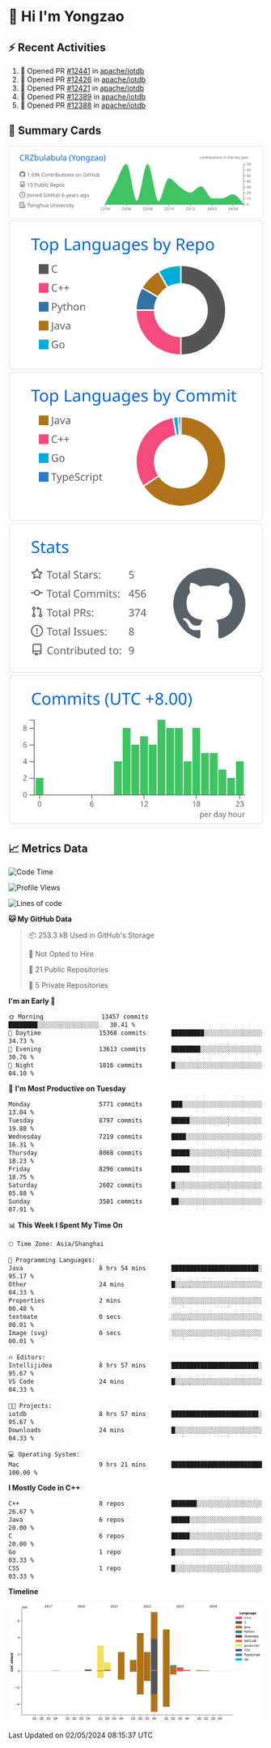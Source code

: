 # 👋 Hi I'm Yongzao

## ⚡ Recent Activities
<!--START_SECTION:activity-->
1. 💪 Opened PR [#12441](https://github.com/apache/iotdb/pull/12441) in [apache/iotdb](https://github.com/apache/iotdb)
2. 💪 Opened PR [#12426](https://github.com/apache/iotdb/pull/12426) in [apache/iotdb](https://github.com/apache/iotdb)
3. 💪 Opened PR [#12421](https://github.com/apache/iotdb/pull/12421) in [apache/iotdb](https://github.com/apache/iotdb)
4. 💪 Opened PR [#12389](https://github.com/apache/iotdb/pull/12389) in [apache/iotdb](https://github.com/apache/iotdb)
5. 💪 Opened PR [#12388](https://github.com/apache/iotdb/pull/12388) in [apache/iotdb](https://github.com/apache/iotdb)
<!--END_SECTION:activity-->

## 🎑 Summary Cards

[![](https://raw.githubusercontent.com/CRZbulabula/CRZbulabula/main/profile-summary-card-output/github/0-profile-details.svg)](https://github.com/vn7n24fzkq/github-profile-summary-cards)
[![](https://raw.githubusercontent.com/CRZbulabula/CRZbulabula/main/profile-summary-card-output/github/1-repos-per-language.svg)](https://github.com/vn7n24fzkq/github-profile-summary-cards) [![](https://raw.githubusercontent.com/CRZbulabula/CRZbulabula/main/profile-summary-card-output/github/2-most-commit-language.svg)](https://github.com/vn7n24fzkq/github-profile-summary-cards)
[![](https://raw.githubusercontent.com/CRZbulabula/CRZbulabula/main/profile-summary-card-output/github/3-stats.svg)](https://github.com/vn7n24fzkq/github-profile-summary-cards) [![](https://raw.githubusercontent.com/CRZbulabula/CRZbulabula/main/profile-summary-card-output/github/4-productive-time.svg)](https://github.com/vn7n24fzkq/github-profile-summary-cards)

## 📈 Metrics Data

<!--START_SECTION:waka-->
![Code Time](http://img.shields.io/badge/Code%20Time-642%20hrs%2053%20mins-blue)

![Profile Views](http://img.shields.io/badge/Profile%20Views-0-blue)

![Lines of code](https://img.shields.io/badge/From%20Hello%20World%20I%27ve%20Written-27.8%20million%20lines%20of%20code-blue)

**🐱 My GitHub Data** 

> 📦 253.3 kB Used in GitHub's Storage 
 > 
> 🚫 Not Opted to Hire
 > 
> 📜 21 Public Repositories 
 > 
> 🔑 5 Private Repositories 
 > 
**I'm an Early 🐤** 

```text
🌞 Morning                13457 commits       ████████░░░░░░░░░░░░░░░░░   30.41 % 
🌆 Daytime                15368 commits       █████████░░░░░░░░░░░░░░░░   34.73 % 
🌃 Evening                13613 commits       ████████░░░░░░░░░░░░░░░░░   30.76 % 
🌙 Night                  1816 commits        █░░░░░░░░░░░░░░░░░░░░░░░░   04.10 % 
```
📅 **I'm Most Productive on Tuesday** 

```text
Monday                   5771 commits        ███░░░░░░░░░░░░░░░░░░░░░░   13.04 % 
Tuesday                  8797 commits        █████░░░░░░░░░░░░░░░░░░░░   19.88 % 
Wednesday                7219 commits        ████░░░░░░░░░░░░░░░░░░░░░   16.31 % 
Thursday                 8068 commits        █████░░░░░░░░░░░░░░░░░░░░   18.23 % 
Friday                   8296 commits        █████░░░░░░░░░░░░░░░░░░░░   18.75 % 
Saturday                 2602 commits        █░░░░░░░░░░░░░░░░░░░░░░░░   05.88 % 
Sunday                   3501 commits        ██░░░░░░░░░░░░░░░░░░░░░░░   07.91 % 
```


📊 **This Week I Spent My Time On** 

```text
🕑︎ Time Zone: Asia/Shanghai

💬 Programming Languages: 
Java                     8 hrs 54 mins       ████████████████████████░   95.17 % 
Other                    24 mins             █░░░░░░░░░░░░░░░░░░░░░░░░   04.33 % 
Properties               2 mins              ░░░░░░░░░░░░░░░░░░░░░░░░░   00.48 % 
textmate                 0 secs              ░░░░░░░░░░░░░░░░░░░░░░░░░   00.01 % 
Image (svg)              0 secs              ░░░░░░░░░░░░░░░░░░░░░░░░░   00.01 % 

🔥 Editors: 
Intellijidea             8 hrs 57 mins       ████████████████████████░   95.67 % 
VS Code                  24 mins             █░░░░░░░░░░░░░░░░░░░░░░░░   04.33 % 

🐱‍💻 Projects: 
iotdb                    8 hrs 57 mins       ████████████████████████░   95.67 % 
Downloads                24 mins             █░░░░░░░░░░░░░░░░░░░░░░░░   04.33 % 

💻 Operating System: 
Mac                      9 hrs 21 mins       █████████████████████████   100.00 % 
```

**I Mostly Code in C++** 

```text
C++                      8 repos             ███████░░░░░░░░░░░░░░░░░░   26.67 % 
Java                     6 repos             █████░░░░░░░░░░░░░░░░░░░░   20.00 % 
C                        6 repos             █████░░░░░░░░░░░░░░░░░░░░   20.00 % 
Go                       1 repo              █░░░░░░░░░░░░░░░░░░░░░░░░   03.33 % 
CSS                      1 repo              █░░░░░░░░░░░░░░░░░░░░░░░░   03.33 % 
```



**Timeline**

![Lines of Code chart](https://raw.githubusercontent.com/CRZbulabula/CRZbulabula/main/assets/bar_graph.png)


 Last Updated on 02/05/2024 08:15:37 UTC
<!--END_SECTION:waka-->

